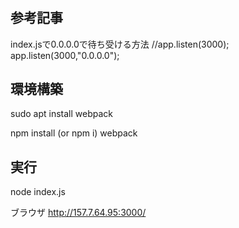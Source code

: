 # 

## 参考記事

index.jsで0.0.0.0で待ち受ける方法
//app.listen(3000);
app.listen(3000,"0.0.0.0");

## 環境構築
sudo apt install webpack

npm install (or npm i)
webpack

## 実行
node index.js

ブラウザ
http://157.7.64.95:3000/





